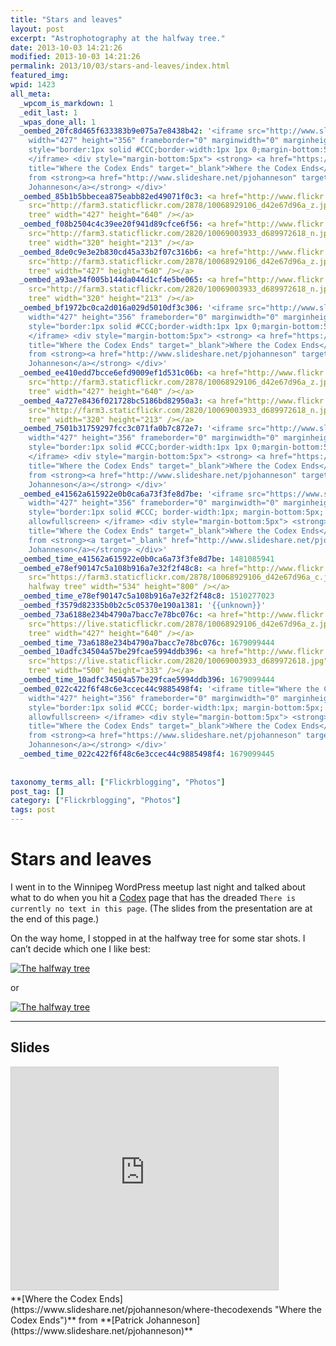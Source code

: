 ```yaml
---
title: "Stars and leaves"
layout: post
excerpt: "Astrophotography at the halfway tree."
date: 2013-10-03 14:21:26
modified: 2013-10-03 14:21:26
permalink: 2013/10/03/stars-and-leaves/index.html
featured_img: 
wpid: 1423
all_meta: 
  _wpcom_is_markdown: 1
  _edit_last: 1
  _wpas_done_all: 1
  _oembed_20fc8d465f633383b9e075a7e8438b42: '<iframe src="http://www.slideshare.net/slideshow/embed_code/26827086"
    width="427" height="356" frameborder="0" marginwidth="0" marginheight="0" scrolling="no"
    style="border:1px solid #CCC;border-width:1px 1px 0;margin-bottom:5px" allowfullscreen>
    </iframe> <div style="margin-bottom:5px"> <strong> <a href="https://www.slideshare.net/pjohanneson/where-thecodexends"
    title="Where the Codex Ends" target="_blank">Where the Codex Ends</a> </strong>
    from <strong><a href="http://www.slideshare.net/pjohanneson" target="_blank">Patrick
    Johanneson</a></strong> </div>'
  _oembed_85b1b5bbecea875eabb82ed49071f0c3: <a href="http://www.flickr.com/photos/pj/10068929106"><img
    src="http://farm3.staticflickr.com/2878/10068929106_d42e67d96a_z.jpg" alt="The halfway
    tree" width="427" height="640" /></a>
  _oembed_f08b2504c4c39ee20f941d89cfce6f56: <a href="http://www.flickr.com/photos/pj/10069003933/"><img
    src="http://farm3.staticflickr.com/2820/10069003933_d689972618_n.jpg" alt="The halfway
    tree" width="320" height="213" /></a>
  _oembed_8de0c9e3e2b830cd45a33b2f07c316b6: <a href="http://www.flickr.com/photos/pj/10068929106"><img
    src="http://farm3.staticflickr.com/2878/10068929106_d42e67d96a_z.jpg" alt="The halfway
    tree" width="427" height="640" /></a>
  _oembed_a93ae34f005b144da044d1cf4e5be065: <a href="http://www.flickr.com/photos/pj/10069003933/"><img
    src="http://farm3.staticflickr.com/2820/10069003933_d689972618_n.jpg" alt="The halfway
    tree" width="320" height="213" /></a>
  _oembed_bf1972bc0ca2d016a029d5010df3c306: '<iframe src="http://www.slideshare.net/slideshow/embed_code/26827086"
    width="427" height="356" frameborder="0" marginwidth="0" marginheight="0" scrolling="no"
    style="border:1px solid #CCC;border-width:1px 1px 0;margin-bottom:5px" allowfullscreen>
    </iframe> <div style="margin-bottom:5px"> <strong> <a href="https://www.slideshare.net/pjohanneson/where-thecodexends"
    title="Where the Codex Ends" target="_blank">Where the Codex Ends</a> </strong>
    from <strong><a href="http://www.slideshare.net/pjohanneson" target="_blank">Patrick
    Johanneson</a></strong> </div>'
  _oembed_ee410edd7bcce6efd9009ef1d531c06b: <a href="http://www.flickr.com/photos/pj/10068929106"><img
    src="http://farm3.staticflickr.com/2878/10068929106_d42e67d96a_z.jpg" alt="The halfway
    tree" width="427" height="640" /></a>
  _oembed_4a727e8436f021728bc5186bd82950a3: <a href="http://www.flickr.com/photos/pj/10069003933/"><img
    src="http://farm3.staticflickr.com/2820/10069003933_d689972618_n.jpg" alt="The halfway
    tree" width="320" height="213" /></a>
  _oembed_7501b31759297fcc3c071fa0b7c872e7: '<iframe src="http://www.slideshare.net/slideshow/embed_code/26827086"
    width="427" height="356" frameborder="0" marginwidth="0" marginheight="0" scrolling="no"
    style="border:1px solid #CCC;border-width:1px 1px 0;margin-bottom:5px" allowfullscreen>
    </iframe> <div style="margin-bottom:5px"> <strong> <a href="https://www.slideshare.net/pjohanneson/where-thecodexends"
    title="Where the Codex Ends" target="_blank">Where the Codex Ends</a> </strong>
    from <strong><a href="http://www.slideshare.net/pjohanneson" target="_blank">Patrick
    Johanneson</a></strong> </div>'
  _oembed_e41562a615922e0b0ca6a73f3fe8d7be: '<iframe src="https://www.slideshare.net/slideshow/embed_code/key/CqsAHq3kQasrfp"
    width="427" height="356" frameborder="0" marginwidth="0" marginheight="0" scrolling="no"
    style="border:1px solid #CCC; border-width:1px; margin-bottom:5px; max-width: 100%;"
    allowfullscreen> </iframe> <div style="margin-bottom:5px"> <strong> <a href="https://www.slideshare.net/pjohanneson/where-thecodexends"
    title="Where the Codex Ends" target="_blank">Where the Codex Ends</a> </strong>
    from <strong><a target="_blank" href="http://www.slideshare.net/pjohanneson">Patrick
    Johanneson</a></strong> </div>'
  _oembed_time_e41562a615922e0b0ca6a73f3fe8d7be: 1481085941
  _oembed_e78ef90147c5a108b916a7e32f2f48c8: <a href="http://www.flickr.com/photos/pj/10068929106"><img
    src="https://farm3.staticflickr.com/2878/10068929106_d42e67d96a_c.jpg" alt="The
    halfway tree" width="534" height="800" /></a>
  _oembed_time_e78ef90147c5a108b916a7e32f2f48c8: 1510277023
  _oembed_f3579d82335b0b2c5c05370e190a1381: '{{unknown}}'
  _oembed_73a6188e234b4790a7bacc7e78bc076c: <a href="http://www.flickr.com/photos/pj/10068929106"><img
    src="https://live.staticflickr.com/2878/10068929106_d42e67d96a_z.jpg" alt="The halfway
    tree" width="427" height="640" /></a>
  _oembed_time_73a6188e234b4790a7bacc7e78bc076c: 1679099444
  _oembed_10adfc34504a57be29fcae5994ddb396: <a href="http://www.flickr.com/photos/pj/10069003933/"><img
    src="https://live.staticflickr.com/2820/10069003933_d689972618.jpg" alt="The halfway
    tree" width="500" height="333" /></a>
  _oembed_time_10adfc34504a57be29fcae5994ddb396: 1679099444
  _oembed_022c422f6f48c6e3ccec44c9885498f4: '<iframe title="Where the Codex Ends" src="https://www.slideshare.net/slideshow/embed_code/key/CqsAHq3kQasrfp"
    width="427" height="356" frameborder="0" marginwidth="0" marginheight="0" scrolling="no"
    style="border:1px solid #CCC; border-width:1px; margin-bottom:5px; max-width: 100%;"
    allowfullscreen> </iframe> <div style="margin-bottom:5px"> <strong> <a href="https://www.slideshare.net/pjohanneson/where-thecodexends"
    title="Where the Codex Ends" target="_blank">Where the Codex Ends</a> </strong>
    from <strong><a href="https://www.slideshare.net/pjohanneson" target="_blank">Patrick
    Johanneson</a></strong> </div>'
  _oembed_time_022c422f6f48c6e3ccec44c9885498f4: 1679099445
  
  
taxonomy_terms_all: ["Flickrblogging", "Photos"]
post_tag: []
category: ["Flickrblogging", "Photos"]
tags: post
---
```


# Stars and leaves

I went in to the Winnipeg WordPress meetup last night and talked about what to do when you hit a [Codex](http://codex.wordpress.org/) page that has the dreaded `There is currently no text in this page`. (The slides from the presentation are at the end of this page.)

On the way home, I stopped in at the halfway tree for some star shots. I can’t decide which one I like best:

[![The halfway tree](https://live.staticflickr.com/2878/10068929106_d42e67d96a_z.jpg)](http://www.flickr.com/photos/pj/10068929106)

or

[![The halfway tree](https://live.staticflickr.com/2820/10069003933_d689972618.jpg)](http://www.flickr.com/photos/pj/10069003933/)

- - - - - -

Slides
------

<iframe allowfullscreen="" frameborder="0" height="356" loading="lazy" marginheight="0" marginwidth="0" scrolling="no" src="https://www.slideshare.net/slideshow/embed_code/key/CqsAHq3kQasrfp" style="border:1px solid #CCC; border-width:1px; margin-bottom:5px; max-width: 100%;" title="Where the Codex Ends" width="427"> </iframe>

<div style="margin-bottom:5px">  **[Where the Codex Ends](https://www.slideshare.net/pjohanneson/where-thecodexends "Where the Codex Ends")**  from **[Patrick Johanneson](https://www.slideshare.net/pjohanneson)** </div>